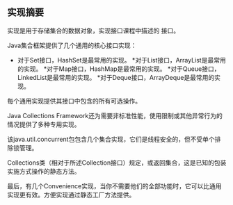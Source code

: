 ## 实现摘要
实现是用于存储集合的数据对象，实现接口课程中描述的 接口。

Java集合框架提供了几个通用的核心接口实现：

* 对于Set接口，HashSet是最常用的实现。
*对于List接口，ArrayList是最常用的实现。
*对于Map接口，HashMap是最常用的实现。
*对于Queue接口，LinkedList是最常用的实现。
*对于Deque接口，ArrayDeque是最常用的实现。

每个通用实现提供其接口中包含的所有可选操作。

Java Collections Framework还为需要非标准性能，使用限制或其他异常行为的情况提供了多种专用实现。

该java.util.concurrent包包含几个集合实现，它们是线程安全的，但不受单个排除锁管理。

Collections类（相对于所述Collection接口）规定，或返回集合，这是已知的包装实施方式操作的静态方法。

最后，有几个Convenience实现，当你不需要他们的全部功能时，它可以比通用实现更有效。方便实现通过静态工厂方法提供。